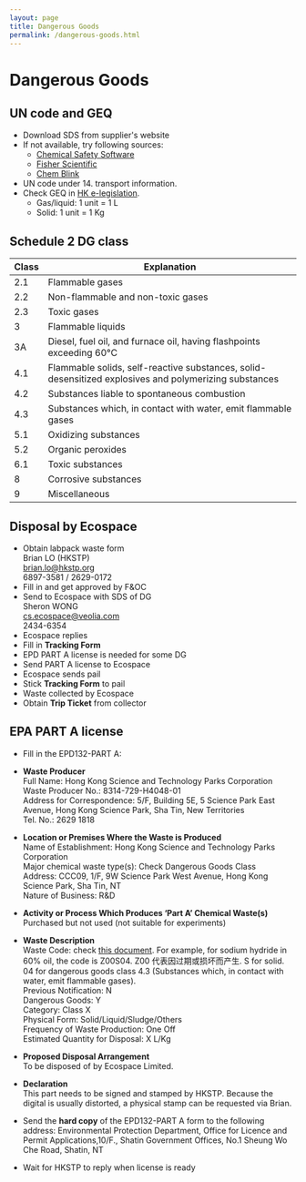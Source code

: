 ```yaml
---
layout: page
title: Dangerous Goods
permalink: /dangerous-goods.html
---
```


# Dangerous Goods

## UN code and GEQ
- Download SDS from supplier's website
- If not available, try following sources:
  - [Chemical Safety Software](https://chemicalsafety.com/sds-search/)
  - [Fisher Scientific](https://www.fishersci.com/us/en/catalog/search/sdshome.html)
  - [Chem Blink](https://www.chemblink.com/msds_list.htm)
- UN code under 14. transport information.
- Check GEQ in [HK e-legislation](https://www.elegislation.gov.hk/hk/cap295E).
  - Gas/liquid: 1 unit = 1 L
  - Solid: 1 unit = 1 Kg

## Schedule 2 DG class

| **Class** | **Explanation**                                              |
| --------- | ------------------------------------------------------------ |
| 2.1       | Flammable gases                                              |
| 2.2       | Non-flammable and non-toxic gases                            |
| 2.3       | Toxic gases                                                  |
| 3         | Flammable liquids                                            |
| 3A        | Diesel, fuel oil, and furnace oil, having flashpoints exceeding 60°C |
| 4.1       | Flammable solids, self-reactive substances, solid-desensitized explosives and polymerizing substances |
| 4.2       | Substances liable to spontaneous combustion                  |
| 4.3       | Substances which, in contact with water, emit flammable gases |
| 5.1       | Oxidizing substances                                         |
| 5.2       | Organic peroxides                                            |
| 6.1       | Toxic substances                                             |
| 8         | Corrosive substances                                         |
| 9         | Miscellaneous                                                |

## Disposal by Ecospace

- Obtain labpack waste form  
  Brian LO (HKSTP)  
  brian.lo@hkstp.org  
  6897-3581 / 2629-0172
- Fill in and get approved by F&OC
- Send to Ecospace with SDS of DG  
  Sheron WONG  
  cs.ecospace@veolia.com  
  2434-6354
- Ecospace replies
- Fill in **Tracking Form**
- EPD PART A license is needed for some DG
- Send PART A license to Ecospace
- Ecospace sends pail
- Stick **Tracking Form** to pail
- Waste collected by Ecospace
- Obtain **Trip Ticket** from collector

## EPA PART A license

- Fill in the EPD132-PART A:
- **Waste Producer**  
  Full Name: Hong Kong Science and Technology Parks Corporation  
  Waste Producer No.: 8314-729-H4048-01  
  Address for Correspondence: 5/F, Building 5E, 5 Science Park East Avenue, Hong Kong Science Park, Sha Tin, New Territories  
  Tel. No.: 2629 1818
- **Location or Premises Where the Waste is Produced**    
  Name of Establishment: Hong Kong Science and Technology Parks Corporation  
  Major chemical waste type(s): Check Dangerous Goods Class  
  Address: CCC09, 1/F, 9W Science Park West Avenue, Hong Kong Science Park, Sha Tin, NT  
  Nature of Business: R&D
- **Activity or Process Which Produces ‘Part A’ Chemical Waste(s)**  
  Purchased but not used (not suitable for experiments)
- **Waste Description**  
  Waste Code: check [this document](/files/dg-guide-to-registration-of-chemical-waste-producers.pdf). For example, for sodium hydride in 60% oil, the code is Z00S04. Z00 代表因过期或损坏而产生. S for solid. 04 for dangerous goods class 4.3 (Substances which, in contact with water, emit flammable gases).  
  Previous Notification: N  
  Dangerous Goods: Y  
  Category: Class X  
  Physical Form: Solid/Liquid/Sludge/Others  
  Frequency of Waste Production: One Off  
  Estimated Quantity for Disposal: X L/Kg
- **Proposed Disposal Arrangement**  
  To be disposed of by Ecospace Limited.
- **Declaration**  
  This part needs to be signed and stamped by HKSTP. Because the digital is usually distorted, a physical stamp can be requested via Brian.

- Send the **hard copy** of the EPD132-PART A form to the following address: Environmental Protection Department, Office for Licence and Permit Applications,10/F., Shatin Government Offices, No.1 Sheung Wo Che Road, Shatin, NT
- Wait for HKSTP to reply when license is ready
